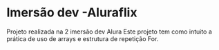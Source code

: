 # Imersão dev -Aluraflix
Projeto realizada na 2 imersão dev Alura
Este projeto tem como intuito a prática de uso de arrays e estrutura de repetição For.
